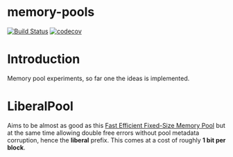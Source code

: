 # memory-pools
[![Build Status](https://travis-ci.com/CHr15F0x/memory-pools.svg?branch=master)](https://travis-ci.com/CHr15F0x/memory-pools)
[![codecov](https://codecov.io/gh/CHr15F0x/memory-pools/branch/master/graph/badge.svg)](https://codecov.io/gh/CHr15F0x/memory-pools)

# Introduction
Memory pool experiments, so far one the ideas is implemented.

# LiberalPool
Aims to be almost as good as this [Fast Efficient Fixed-Size Memory Pool](https://www.google.pl/url?sa=t&rct=j&q=&esrc=s&source=web&cd=1&ved=2ahUKEwiHsOK0g8PgAhXqp4sKHTs4DzQQFjAAegQIBRAC&url=https%3A%2F%2Fwww.thinkmind.org%2Fdownload.php%3Farticleid%3Dcomputation_tools_2012_1_10_80006&usg=AOvVaw2kKpQA4k8Y4aBq5KpD5Gtf) but at the same time allowing double free errors without pool metadata corruption, hence the __liberal__ prefix.
This comes at a cost of roughly __1 bit per block__.
